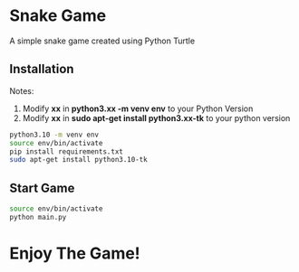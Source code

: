 # Snake Game

A simple snake game created using Python Turtle

## Installation
Notes: 
1. Modify **xx** in **python3.xx -m venv env** to your Python Version 
2. Modify **xx** in **sudo apt-get install python3.xx-tk** to your python version

```bash
python3.10 -m venv env
source env/bin/activate
pip install requirements.txt
sudo apt-get install python3.10-tk
```

## Start Game
```bash
source env/bin/activate
python main.py
```
# Enjoy The Game!
